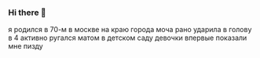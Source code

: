 ### Hi there 👋
я родился в 70-м в москве на краю города моча рано ударила в голову в 4 активно ругался матом в детском саду девочки впервые показали мне пизду

<!--
**0x48k/0x48k** is a ✨ _special_ ✨ repository because its `README.md` (this file) appears on your GitHub profile.

Here are some ideas to get you started:

- 🔭 I’m currently working on ...
- 🌱 I’m currently learning ...
- 👯 I’m looking to collaborate on ...
- 🤔 I’m looking for help with ...
- 💬 Ask me about ...
- 📫 How to reach me: ...
- 😄 Pronouns: ...
- ⚡ Fun fact: ...
-->
